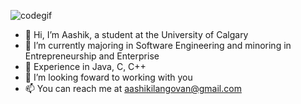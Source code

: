 ![codegif](https://user-images.githubusercontent.com/92137985/201600969-a18e851e-e2de-4850-b330-15351fd5694a.gif)
- 👋 Hi, I’m Aashik, a student at the University of Calgary
- 👀 I’m currently majoring in Software Engineering and minoring in Entrepreneurship and Enterprise
- 🌱 Experience in Java, C, C++
- 💞️ I’m looking foward to working with you
- 📫 You can reach me at aashikilangovan@gmail.com


<!---
aashikilangovan/aashikilangovan is a ✨ special ✨ repository because its `README.md` (this file) appears on your GitHub profile.
You can click the Preview link to take a look at your changes.
--->
